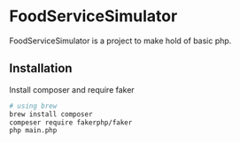 # FoodServiceSimulator

FoodServiceSimulator is a project to make hold of basic php.

## Installation

Install composer and require faker

```bash
# using brew
brew install composer
compeser require fakerphp/faker
php main.php
```
